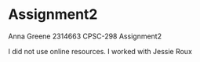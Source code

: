 # Assignment2

Anna Greene
2314663
CPSC-298
Assignment2

I did not use online resources. I worked with Jessie Roux
